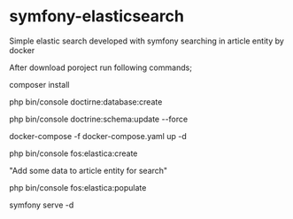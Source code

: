 # symfony-elasticsearch

Simple elastic search developed with symfony searching in article entity by docker

After download poroject run following commands;

composer install

php bin/console doctirne:database:create

php bin/console doctrine:schema:update --force

docker-compose -f docker-compose.yaml up -d

php bin/console fos:elastica:create

"Add some data to article entity for search"

php bin/console fos:elastica:populate

symfony serve -d
